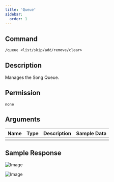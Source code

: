 ```yaml
---
title: 'Queue'
sidebar:
  order: 1
---
```


## Command
```txt
/queue <list/skip/add/remove/clear>
```

## Description
Manages the Song Queue.

## Permission
`none`

## Arguments
| Name | Type | Description | Sample Data |
| ---- | ---- | ----------- | ----------- |
|  |  |  |  |

## Sample Response
![Image](https://cdn.utilbot.co/Discord_gWsEe9NnkH.png)

![Image](https://cdn.utilbot.co/Discord_fp2DJ2Ob69.png)
